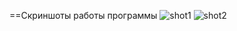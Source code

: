 ==Скриншоты работы программы
![shot1](escaton.github.com/OOP/lab2/Params.png)
![shot2](escaton.github.com/OOP/lab2/Result.png)
